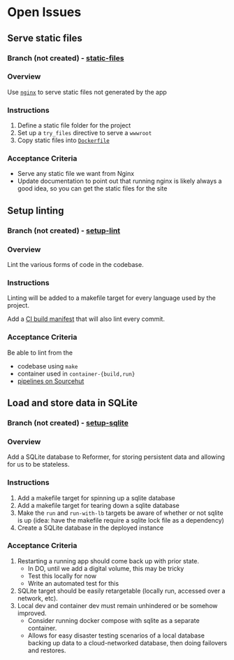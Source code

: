 # Open Issues

## Serve static files

### Branch (not created) - [static-files](https://git.sr.ht/~jamesaorson/reformer/tree/static-files)

### Overview

Use [`nginx`](https://nginx.org/en/) to serve static files not generated by the app

### Instructions

1. Define a static file folder for the project
1. Set up a `try_files` directive to serve a `wwwroot`
1. Copy static files into [`Dockerfile`](../Dockerfile)

### Acceptance Criteria

- Serve any static file we want from Nginx
- Update documentation to point out that running nginx is likely always a good idea,
so you can get the static files for the site

## Setup linting

### Branch (not created) - [setup-lint](https://git.sr.ht/~jamesaorson/reformer/tree/setup-lint)

### Overview

Lint the various forms of code in the codebase.

### Instructions

Linting will be added to a makefile target for every language used by the project.

Add a [CI build manifest](../.builds) that will also lint every commit.

### Acceptance Criteria

Be able to lint from the

- codebase using `make`
- container used in `container-{build,run}`
- [pipelines on Sourcehut](https://builds.sr.ht/~jamesaorson/reformer)

## Load and store data in SQLite

### Branch (not created) - [setup-sqlite](https://git.sr.ht/~jamesaorson/reformer/tree/setup-sqlite)

### Overview

Add a SQLite database to Reformer, for storing persistent data and allowing for us to be stateless.

### Instructions

1. Add a makefile target for spinning up a sqlite database
1. Add a makefile target for tearing down a sqlite database
1. Make the `run` and `run-with-lb` targets be aware of whether or not sqlite is up
(idea: have the makefile require a sqlite lock file as a dependency)
1. Create a SQLite database in the deployed instance

### Acceptance Criteria

1. Restarting a running app should come back up with prior state.
    - In DO, until we add a digital volume, this may be tricky
    - Test this locally for now
    - Write an automated test for this
1. SQLite target should be easily retargetable (locally run, accessed over a network, etc).
1. Local dev and container dev must remain unhindered or be somehow improved.
    - Consider running docker compose with sqlite as a separate container.
    - Allows for easy disaster testing scenarios of a local database backing up data to a cloud-networked database,
    then doing failovers and restores.
